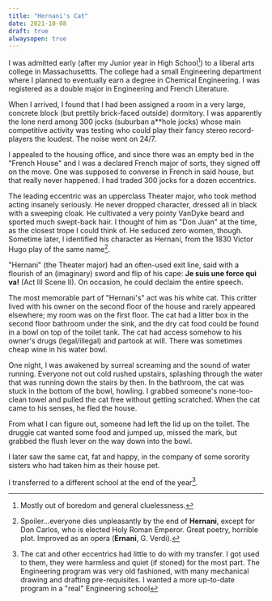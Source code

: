 ```yaml
---
title: "Hernani's Cat"
date: 2021-10-08
draft: true
alwaysopen: true
---
```


I was admitted early (after my Junior year in High School[^1]) to a liberal arts college in Massachusettts.  The college had a small Engineering department where I planned to eventually earn a degree in Chemical Engineering. I was registered as a double major in Engineering and French Literature.

When I arrived, I found that I had been assigned a room in a very large, concrete block (but prettily brick-faced outside) dormitory.  I was apparently the lone nerd among 300 jocks (suburban a**hole jocks) whose main competitive activity was testing who could play their fancy stereo record-players the loudest. The noise  went on 24/7.

I appealed to the housing office, and since there was an empty bed in the "French House" and I was a declared French major of sorts, they signed off on the move.  One was supposed to converse in French in said house, but that really never happened.  I had traded 300 jocks for a dozen eccentrics.

The leading eccentric was an upperclass Theater major, who took method acting insanely seriously.  He never dropped character, dressed all in black with a sweeping cloak.  He cultivated a very pointy VanDyke beard and sported much swept-back hair.  I thought of him as "Don Juan" at the time, as the closest trope I could think of. He seduced zero women, though.  Sometime later, I identified his character as Hernani, from the 1830 Victor Hugo play of the same name[^2]. 

"Hernani" (the Theater major) had an often-used exit line, said with a flourish of an (imaginary) sword and flip of his cape:  **Je suis une force qui va!** (Act III Scene II).  On occasion, he could declaim the entire speech.

The most memorable part of "Hernani's" act was his white cat.  This critter lived with his owner on the second floor of the house and rarely appeared elsewhere; my room was on the first floor. The cat had a litter box in the second floor bathroom under the sink, and the  dry cat food could be found in a bowl on top of the toilet tank. The cat had access somehow to his owner's drugs (legal/illegal) and partook at will.  There was sometimes cheap wine in his water bowl.

One night, I was awakened by surreal screaming and the sound of water running.  Everyone not out cold rushed upstairs, splashing through the water that was running down the stairs by then. In the bathroom, the cat was stuck in the bottom of the bowl, howling.  I grabbed someone's none-too-clean towel and pulled the cat free without getting scratched.  When the cat came to his senses, he fled the house.

From what I can figure out, someone had left the lid up on the toilet.  The druggie cat wanted some food and jumped up, missed the mark, but grabbed the flush lever on the way down into the bowl.

I later saw the same cat, fat and happy, in the company of some sorority sisters who had taken him as their house pet.

I transferred to a different school at the end of the year[^3].



[^1]: Mostly out of boredom and general cluelessness.

[^2]: Spoiler...everyone dies unpleasantly by the end of __Hernani__, except for Don Carlos, who is elected Holy Roman Emperor.  Great poetry, horrible plot. Improved as an opera (**Ernani**, G. Verdi).

[^3]: The cat and other eccentrics had little to do with my transfer.  I got used to them, they were harmless and quiet (if stoned) for the most part.  The Engineering program was very old fashioned, with many mechanical drawing and drafting pre-requisites.  I wanted a more up-to-date program in a "real" Engineering school
